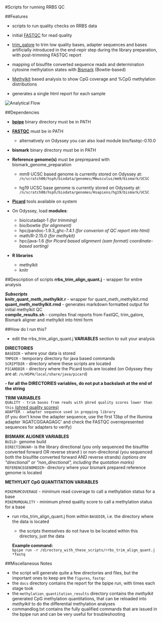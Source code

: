 #Scripts for running RRBS QC

##Features
-  scripts to run quality checks on RRBS data  

- initial [FASTQC](http://www.bioinformatics.babraham.ac.uk/projects/fastqc/) for read quality
- [trim_galore](http://www.bioinformatics.babraham.ac.uk/projects/trim_galore/) to trim low quality bases, adapter sequences and bases artificially introduced in the end-repir step during the library preparation, with post-trimming FASTQC report  
- mapping of bisulfite converted sequence reads and determination cytosine methylation states with [Bismark](http://www.bioinformatics.babraham.ac.uk/projects/bismark/) (Bowtie-based)  
- [Methylkit](http://code.google.com/p/methylkit/) based analysis to show CpG coverage and %CpG methylation distributions
- generates a single html report for each sample 

![Analytical Flow](http://dl.dropbox.com/u/4253254/Resources/RRBSQC.png)

##Dependencies

- **[bpipe](http://code.google.com/p/bpipe/)** binary directory must be in PATH


- **[FASTQC](http://www.bioinformatics.babraham.ac.uk/projects/fastqc/)** must be in PATH
	- alternatively on Odyssey you can also load module bio/fastqc-0.10.0


- **bismark** binary directory must be in PATH  

- **Reference genome(s)** must be preprepared with bismark_genome_preparation  

	- mm9 UCSC based genome is currently stored on Odyssey at:
	` /n/scratch00/hsph/biodata/genomes/Mmusculus/mm9/bismark/UCSC`  
	
	- hg19 UCSC base genome is currently stored on Odyssety at:
	`/n/scratch00/hsph/biodata/genomes/Hsapiens/hg19/bismark/UCSC`  
	

- **[Picard](http://picard.sourceforge.net/command-line-overview.shtml)** tools available on system  


- On Odyssey, load **modules**:  

	- bio/cutadapt-1 *(for trimming)*  
	- bio/bowtie *(for alignment)*  
	- hpc/pandoc-1.9.3_ghc-7.4.1 *(for converion of QC report into html)*  
	- math/R-2.15.0 *(for methykit)*
	- hpc/java-1.6 *(for Picard based alignment (sam format) coordinate-based sorting)*
- **R libraries**
	- 	methylkit  
	- 	knitr 	


##Description of scripts
**rrbs_trim_align_quant.j** - wrapper for entire analysis  

***Subscripts***  
**knitr_quant_meth_methylkit.r**  - wrapper for quant_meth_methylkit.rmd  
**quant_meth_methylkit.rmd** - generates markdown formatted output for initial methylkit QC   
**compile_results.sh** - compiles final reports from FastQC, trim_galore, Bismark aligner and methylkit into html form  

##How do I run this?
- edit the rrbs_trim_align_quant.j **VARIABLES** section to suit your analysis  
 
**DIRECTORIES**  
`BASEDIR` - where your data is stored  
`TMPDIR` - temporary directory for java based commands  
`SCRIPTDIR` - directory where these scripts are located  
`PICARDDIR` - directory where the Picard tools are located (on Odyssey they are at: `/n/HSPH/local/share/java/picard`)

**- for all the DIRECTORIES variables, do not put a backslash at the end of the string**

**TRIM VARIABLES**  
`QUALITY - trim bases from reads with phred quality scores lower than this`
[(phred quality scores)](http://en.wikipedia.org/wiki/Phred_quality_score)  
`ADAPTER - adapter sequence used in prepping library`   
(if you don't know the adapter sequence, use the first 13bp of the Illumina adapter 'AGATCGGAAGAGC' and check the FASTQC overrepresented sequences for adapters to verify)

**BISMARK ALIGNER VARIABLES**  
`BUILD`- genome build  
`DIRECTIONVAR`- is the library directional (you only sequenced the bisulfite converted forward OR reverse strand ) or non-direcitonal (you sequenced both the bisulfite converted forward AND reverse strands) *(options are "directional" or "non_directional", including the quotation marks)*  
`REFERENCEGENOMEDIR`- directory where your bismark prepared reference genome is located

**METHYLKIT CpG QUANTITATION VARIABLES**  

`MINIMUMCOVERAGE` - minimum read coverage to call a methylation status for a base  
`MINIMUMQUALITY` - minimum phred quality score to call a methylation status for a base  


- run rrbs_trim_align_quant.j from within `BASEDIR`, i.e. the directory where the data is located
 	- 	the scripts themselves do not have to be located within this directory, just the data
 	
 	**Example command:**  
 	`bpipe run -r /directory_with_these_scripts/rrbs_trim_align_quant.j *fastq`
 	
##Miscellaneous Notes  

- the script will generate quite a few directories and files, but the important ones to keep are the `figures`, `fastqc` 
- the `docs` directory contains the report for the bpipe run, with times each stage took
- the `methylation_quantitation_results` directory contains the *methylkit* generated CpG methylation quantitations, that can be reloaded into *methylkit* to do the differential methylation analyses
- commandlog.txt contains the fully qualified commands that are issued in the bpipe run and can be very useful for troubleshooting

 	
 	
